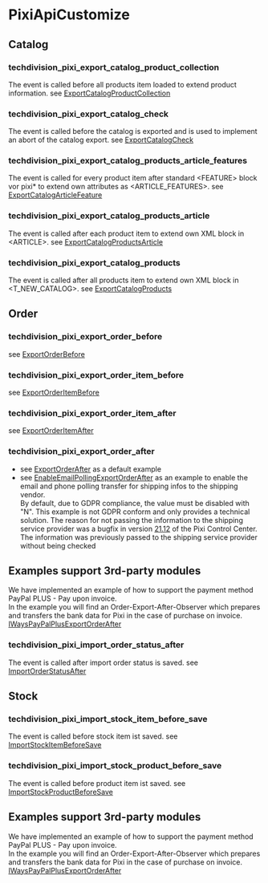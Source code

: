 # PixiApiCustomize

## Catalog

### techdivision_pixi_export_catalog_product_collection
The event is called before all products item loaded to extend product information. see [ExportCatalogProductCollection](https://github.com/techdivision/pixiExample/blob/master/PixiApiCustomize/Observer/ExportCatalogProductCollection.php)

### techdivision_pixi_export_catalog_check
The event is called before the catalog is exported and is used to implement an abort of the catalog export. see [ExportCatalogCheck](https://github.com/techdivision/pixiExample/blob/master/PixiApiCustomize/Observer/ExportCatalogCheck.php) 

### techdivision_pixi_export_catalog_products_article_features
The event is called for every product item after standard &lt;FEATURE&gt; block vor pixi* to extend own attributes as &lt;ARTICLE_FEATURES&gt;. see [ExportCatalogArticleFeature](https://github.com/techdivision/pixiExample/blob/master/PixiApiCustomize/Observer/ExportCatalogArticleFeature.php) 

### techdivision_pixi_export_catalog_products_article
The event is called after each product item to extend own XML block in &lt;ARTICLE&gt;. see [ExportCatalogProductsArticle](https://github.com/techdivision/pixiExample/blob/master/PixiApiCustomize/Observer/ExportCatalogProductsArticle.php) 

### techdivision_pixi_export_catalog_products
The event is called after all products item to extend own XML block in &lt;T_NEW_CATALOG&gt;. see [ExportCatalogProducts](https://github.com/techdivision/pixiExample/blob/master/PixiApiCustomize/Observer/ExportCatalogProducts.php) 

## Order

### techdivision_pixi_export_order_before
see [ExportOrderBefore](https://github.com/techdivision/pixiExample/blob/master/PixiApiCustomize/Observer/ExportOrderBefore.php)

### techdivision_pixi_export_order_item_before
see [ExportOrderItemBefore](https://github.com/techdivision/pixiExample/blob/master/PixiApiCustomize/Observer/ExportOrderItemBefore.php)

### techdivision_pixi_export_order_item_after
see [ExportOrderItemAfter](https://github.com/techdivision/pixiExample/blob/master/PixiApiCustomize/Observer/ExportOrderItemAfter.php)

### techdivision_pixi_export_order_after
* see [ExportOrderAfter](https://github.com/techdivision/pixiExample/blob/master/PixiApiCustomize/Observer/ExportOrderAfter.php) as a default example
* see [EnableEmailPollingExportOrderAfter](https://github.com/techdivision/pixiExample/blob/master/PixiApiCustomize/Observer/EnableEmailPollingExportOrderAfter.php) as an example to enable the email and phone polling transfer for shipping infos to the shipping vendor.   
By default, due to GDPR compliance, the value must be disabled with "N". This example is not GDPR conform and only provides a technical solution. The reason for not passing the information to the shipping service provider was a bugfix in version [21.12](https://help.pixi.eu/pixi-21.12) of the Pixi Control Center. The information was previously passed to the shipping service provider without being checked

## Examples support 3rd-party modules
We have implemented an example of how to support the payment method PayPal PLUS - Pay upon invoice.   
In the example you will find an Order-Export-After-Observer which prepares and transfers the bank data for Pixi in the case of purchase on invoice.
[IWaysPayPalPlusExportOrderAfter](https://github.com/techdivision/pixiExample/blob/master/PixiApiCustomize/Observer/IWaysPayPalPlusExportOrderAfter.php) 

### techdivision_pixi_import_order_status_after
The event is called after import order status is saved. see [ImportOrderStatusAfter](https://github.com/techdivision/pixiExample/blob/master/PixiApiCustomize/Observer/ImportOrderStatusAfter.php) 

## Stock

### techdivision_pixi_import_stock_item_before_save
The event is called before stock item ist saved. see [ImportStockItemBeforeSave](https://github.com/techdivision/pixiExample/blob/master/PixiApiCustomize/Observer/ImportStockItemBeforeSave.php) 

### techdivision_pixi_import_stock_product_before_save
The event is called before product item ist saved. see [ImportStockProductBeforeSave](https://github.com/techdivision/pixiExample/blob/master/PixiApiCustomize/Observer/ImportStockProductBeforeSave.php) 


## Examples support 3rd-party modules
We have implemented an example of how to support the payment method PayPal PLUS - Pay upon invoice.   
In the example you will find an Order-Export-After-Observer which prepares and transfers the bank data for Pixi in the case of purchase on invoice.
[IWaysPayPalPlusExportOrderAfter](https://github.com/techdivision/pixiExample/blob/master/PixiApiCustomize/Observer/IWaysPayPalPlusExportOrderAfter.php) 
